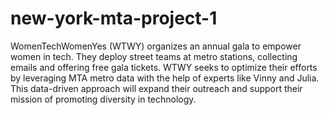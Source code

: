 # new-york-mta-project-1


WomenTechWomenYes (WTWY) organizes an annual gala to empower women in tech. They deploy street teams at metro stations, collecting emails and offering free gala tickets. WTWY seeks to optimize their efforts by leveraging MTA metro data with the help of experts like Vinny and Julia. This data-driven approach will expand their outreach and support their mission of promoting diversity in technology.
